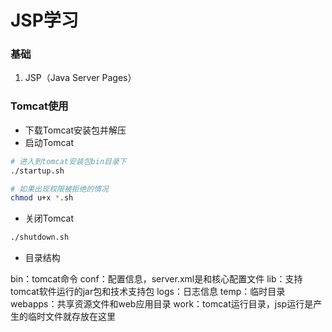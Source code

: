 # JSP学习


### 基础

1. JSP（Java Server Pages）


### Tomcat使用

* 下载Tomcat安装包并解压
* 启动Tomcat

```sh
# 进入到tomcat安装包bin目录下
./startup.sh

# 如果出现权限被拒绝的情况
chmod u+x *.sh
```

* 关闭Tomcat

```sh
./shutdown.sh
```

* 目录结构

bin：tomcat命令
conf：配置信息，server.xml是和核心配置文件
lib：支持tomcat软件运行的jar包和技术支持包
logs：日志信息
temp：临时目录
webapps：共享资源文件和web应用目录
work：tomcat运行目录，jsp运行是产生的临时文件就存放在这里
